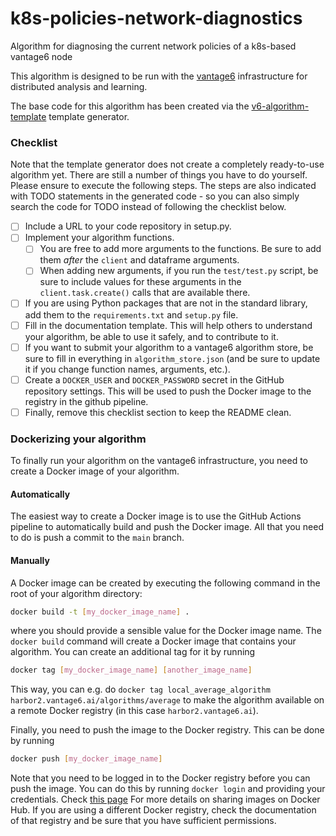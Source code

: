 
# k8s-policies-network-diagnostics

Algorithm for diagnosing the current network policies of a k8s-based vantage6 node

This algorithm is designed to be run with the [vantage6](https://vantage6.ai)
infrastructure for distributed analysis and learning.

The base code for this algorithm has been created via the
[v6-algorithm-template](https://github.com/vantage6/v6-algorithm-template)
template generator.

### Checklist

Note that the template generator does not create a completely ready-to-use
algorithm yet. There are still a number of things you have to do yourself.
Please ensure to execute the following steps. The steps are also indicated with
TODO statements in the generated code - so you can also simply search the
code for TODO instead of following the checklist below.

- [ ] Include a URL to your code repository in setup.py.
- [ ] Implement your algorithm functions.
  - [ ] You are free to add more arguments to the functions. Be sure to add them
    *after* the `client` and dataframe arguments.
  - [ ] When adding new arguments, if you run the `test/test.py` script, be sure
    to include values for these arguments in the `client.task.create()` calls
    that are available there.
- [ ] If you are using Python packages that are not in the standard library, add
  them to the `requirements.txt` and `setup.py` file.
- [ ] Fill in the documentation template. This will help others to understand your
  algorithm, be able to use it safely, and to contribute to it.
- [ ] If you want to submit your algorithm to a vantage6 algorithm store, be sure
  to fill in everything in ``algorithm_store.json`` (and be sure to update
  it if you change function names, arguments, etc.).
- [ ] Create a ``DOCKER_USER`` and ``DOCKER_PASSWORD`` secret in the GitHub repository
  settings. This will be used to push the Docker image to the registry in the github
  pipeline.
- [ ] Finally, remove this checklist section to keep the README clean.

### Dockerizing your algorithm

To finally run your algorithm on the vantage6 infrastructure, you need to
create a Docker image of your algorithm.

#### Automatically

The easiest way to create a Docker image is to use the GitHub Actions pipeline to
automatically build and push the Docker image. All that you need to do is push a
commit to the ``main`` branch.

#### Manually

A Docker image can be created by executing the following command in the root of your
algorithm directory:

```bash
docker build -t [my_docker_image_name] .
```

where you should provide a sensible value for the Docker image name. The
`docker build` command will create a Docker image that contains your algorithm.
You can create an additional tag for it by running

```bash
docker tag [my_docker_image_name] [another_image_name]
```

This way, you can e.g. do
`docker tag local_average_algorithm harbor2.vantage6.ai/algorithms/average` to
make the algorithm available on a remote Docker registry (in this case
`harbor2.vantage6.ai`).

Finally, you need to push the image to the Docker registry. This can be done
by running

```bash
docker push [my_docker_image_name]
```

Note that you need to be logged in to the Docker registry before you can push
the image. You can do this by running `docker login` and providing your
credentials. Check [this page](https://docs.docker.com/get-started/04_sharing_app/)
For more details on sharing images on Docker Hub. If you are using a different
Docker registry, check the documentation of that registry and be sure that you
have sufficient permissions.